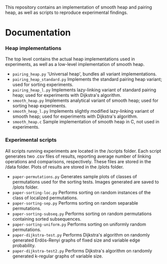 This repository contains an implementation of smooth heap and pairing heap, as well as scripts to reproduce experimental findings.

# Documentation
### Heap implementations
The top level contains the actual heap implementations used in experiments, as well as a low-level implementation of smooth heap.

- `pairing_heap.py` 'Universal heap', bundles all variant implementations.
- `pairing_heap_standard.py` Implements the standard pairing heap variant; used for sorting experiments.
- `pairing_heap_l.py` Implements lazy-linking variant of standard pairing heap; used for experiments with Dijkstra's algorithm.
- `smooth_heap.py` Implements analytical variant of smooth heap; used for sorting heap experiments.
- `smooth_heap_l.py` Implements slightly modified lazy-linking variant of smooth heap; used for experiments with Dijkstra's algorithm.
- `smooth_heap.c` Sample implementation of smooth heap in C, not used in experiments.

### Experimental scripts
All scripts running experiments are located in the /scripts folder. Each script generates two .csv files of results, reporting average number of linking operations and comparisons, respectively.
These files are stored in the /data folder. Plots of results are stored in the /plots folder.
- `paper-permutations.py` Generates sample plots of classes of permutations used for the sorting tests. Images generated are saved to /plots folder.
- `paper-sorting-loc.py` Performs sorting on random instances of the class of localized permutations.
- `paper-sorting-sep.py` Performs sorting on random separable permutations.
- `paper-sorting-subseq.py` Performs sorting on random permutations containing sorted subsequences.
- `paper-sorting-uniform.py` Performs sorting on uniformly random permutations.
- `paper-dijkstra-test.py` Performs Dijkstra's algorithm on randomly generated Erdös-Renyi graphs of fixed size and variable edge probability.
- `paper-dijkstra-test2.py` Performs Dijkstra's algorithm on randomly generated
k-regular graphs of variable size.